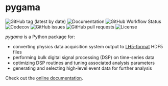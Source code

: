 # pygama

![GitHub tag (latest by date)](https://img.shields.io/github/v/tag/legend-exp/pygama?logo=git)
![Documentation](https://img.shields.io/badge/documentation-online-purple?logo=readthedocs&link=https%3A%2F%2Flegend-exp.github.io%2Fpygama)
![GitHub Workflow Status](https://img.shields.io/github/workflow/status/legend-exp/pygama/pygama/main?label=main%20branch&logo=github)
![Codecov](https://img.shields.io/codecov/c/github/legend-exp/pygama?logo=codecov)
![GitHub issues](https://img.shields.io/github/issues/legend-exp/pygama?logo=github)
![GitHub pull requests](https://img.shields.io/github/issues-pr/legend-exp/pygama?logo=github)
![License](https://img.shields.io/github/license/legend-exp/pygama)

*pygama* is a Python package for:

* converting physics data acquisition system output to [LH5-format](https://github.com/legend-exp/legend-data-format-specs) HDF5 files
* performing bulk digital signal processing (DSP) on time-series data
* optimizing DSP routines and tuning associated analysis parameters
* generating and selecting high-level event data for further analysis

Check out the [online documentation](https://legend-exp.github.io/pygama).

